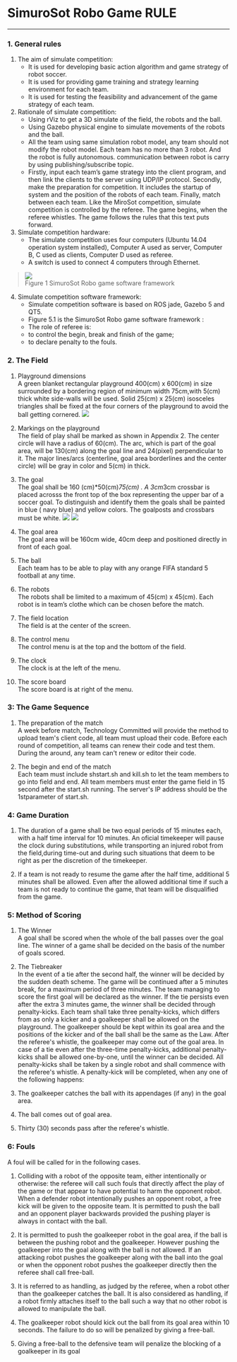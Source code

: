 # SimuroSot Robo Game RULE
----------
### 1. General rules

1. The aim of simulate competition:
    - It is used for developing basic action algorithm and game strategy of robot soccer.
    - It is used for providing game training and strategy learning environment for each team.
    - It is used for testing the feasibility and advancement of the game strategy of each team.
2. Rationale of simulate competition:
    - Using rViz to get a 3D simulate of the field, the robots and the ball.
    - Using Gazebo physical engine to simulate movements of the robots and the ball.
    - All the team using same simulation robot model, any team should not modify the robot model. Each team has no
more than 3 robot. And the robot is fully autonomous. communication between robot is carry by using
publishing/subscribe topic.
    - Firstly, input each team’s game strategy into the client program, and then link the clients to the server using
UDP/IP protocol. Secondly, make the preparation for competition. It includes the startup of system and the position
of the robots of each team. Finally, match between each team. Like the MiroSot competition, simulate competition is
controlled by the referee. The game begins, when the referee whistles. The game follows the rules that this text puts
forward.
3. Simulate competition hardware:
    - The simulate competition uses four computers (Ubuntu 14.04 operation system installed), Computer A used as
server, Computer B, C used as clients, Computer D used as referee.
    - A switch is used to connect 4 computers through Ethernet.
>![](https://github.com/cao-yan/rules/blob/master/SimuroSot/image/1.png)  
>Figure 1 SimuroSot Robo game software framework
4. Simulate competition software framework:
    - Simulate competition software is based on ROS jade, Gazebo 5 and QT5.
    - Figure 5.1 is the SimuroSot Robo game software framework :
    - The role of referee is:
    - to control the begin, break and finish of the game;
    - to declare penalty to the fouls.

### 2. The Field
1. Playground dimensions   
A green blanket rectangular playground 400(cm) x 600(cm) in size surrounded by a bordering region of minimum width 75cm,with 5(cm) thick white side-walls will be used. Solid 25(cm) x 25(cm) isosceles triangles shall be fixed at the four corners of the playground to avoid the ball getting cornered.
![](https://github.com/cao-yan/rules/blob/master/SimuroSot/image/2.png) 

2. Markings on the playground  
The field of play shall be marked as shown in Appendix 2. The center circle will have a radius of 60(cm). The arc, which is part of the goal area, will be 130(cm) along the goal line and 24(pixel) perpendicular to it. The major lines/arcs (centerline, goal area borderlines and the center circle) will be gray in color and 5(cm) in thick.

3. The goal  
The goal shall be 160 (cm)*50(cm)*75(cm) . A 3cm*3cm crossbar is placed acrosss the front top of the box representing the upper bar of a soccer goal. To distinguish and identify them the goals shall be painted in blue ( navy blue) and yellow colors. The goalposts and crossbars must be white.
![](https://github.com/cao-yan/rules/blob/master/SimuroSot/image/3.png) ![](https://github.com/cao-yan/rules/blob/master/SimuroSot/image/4.png)

4. The goal area  
The goal area will be 160cm wide, 40cm deep and positioned directly in front of each goal.

5. The ball  
Each team has to be able to play with any orange FIFA standard 5 football at any time.

6. The robots  
The robots shall be limited to a maximum of 45(cm) x 45(cm). Each robot is in team’s clothe which can be chosen before the match.

7. The field location  
The field is at the center of the screen.

8. The control menu  
The control menu is at the top and the bottom of the field.

9. The clock  
The clock is at the left of the menu.

10. The score board  
The score board is at right of the menu.  

### 3: The Game Sequence
1. The preparation of the match  
A week before match, Technology Committed will provide the method to upload team's client code, all team must upload their code. Before each round of competition, all teams can renew their code and test them. During the around, any team can't renew or editor their code.

2. The begin and end of the match  
Each team must include shstart.sh and kill.sh to let the team members to go into field and end. All team members must enter the game field in 15 second after the start.sh running. The server's IP address should be the 1stparameter of start.sh.

### 4: Game Duration
1. The duration of a game shall be two equal periods of 15 minutes each, with a half time interval for 10 minutes. An oficial timekeeper will pause the clock during substitutions, while transporting an injured robot from the field,during time-out and during such situations that deem to be right as per the discretion of the timekeeper.

2. If a team is not ready to resume the game after the half time, additional 5 minutes shall be allowed. Even after the allowed additional time if such a team is not ready to continue the game, that team will be disqualified from the game.

### 5: Method of Scoring
1. The Winner  
A goal shall be scored when the whole of the ball passes over the goal line. The winner of a game shall be decided on the basis of the number of goals scored.

2. The Tiebreaker  
In the event of a tie after the second half, the winner will be decided by the sudden death scheme. The game will be continued after a 5 minutes break, for a maximum period of three minutes. The team managing to score the first goal will be declared as the winner. If the tie persists even after the extra 3 minutes game, the winner shall be decided through penalty-kicks. Each team shall take three penalty-kicks, which differs from as only a kicker and a goalkeeper shall be allowed on the playground. The goalkeeper should be kept within its goal area and the positions of the kicker and of the ball shall be the same as the Law. After the referee's whistle, the goalkeeper may come out of the goal area. In case of a tie even after the three-time penalty-kicks, additional penalty-kicks shall be allowed one-by-one, until the winner can be decided. All penalty-kicks shall be taken by a single robot and shall commence with the referee's whistle. A penalty-kick will be completed, when any one of the following happens:
1. The goalkeeper catches the ball with its appendages (if any) in the goal area.
2. The ball comes out of goal area.
3. Thirty (30) seconds pass after the referee's whistle.

### 6: Fouls
A foul will be called for in the following cases.  
1. Colliding with a robot of the opposite team, either intentionally or otherwise: the referee will call such fouls that directly affect the play of the game or that appear to have potential to harm the opponent robot. When a defender robot intentionally pushes an opponent robot, a free kick will be given to the opposite team. It is permitted to push the ball and an opponent player backwards provided the pushing player is always in contact with the ball.

2. It is permitted to push the goalkeeper robot in the goal area, if the ball is between the pushing robot and the goalkeeper. However pushing the goalkeeper into the goal along with the ball is not allowed. If an attacking robot pushes the goalkeeper along with the ball into the goal or when the opponent robot pushes the goalkeeper directly then the referee shall call free-ball.

3. It is referred to as handling, as judged by the referee, when a robot other than the goalkeeper catches the ball. It is also considered as handling, if a robot firmly attaches itself to the ball such a way that no other robot is allowed to manipulate the ball.

4. The goalkeeper robot should kick out the ball from its goal area within 10 seconds. The failure to do so will be
penalized by giving a free-ball.

5. Giving a free-ball to the defensive team will penalize the blocking of a goalkeeper in its goal
